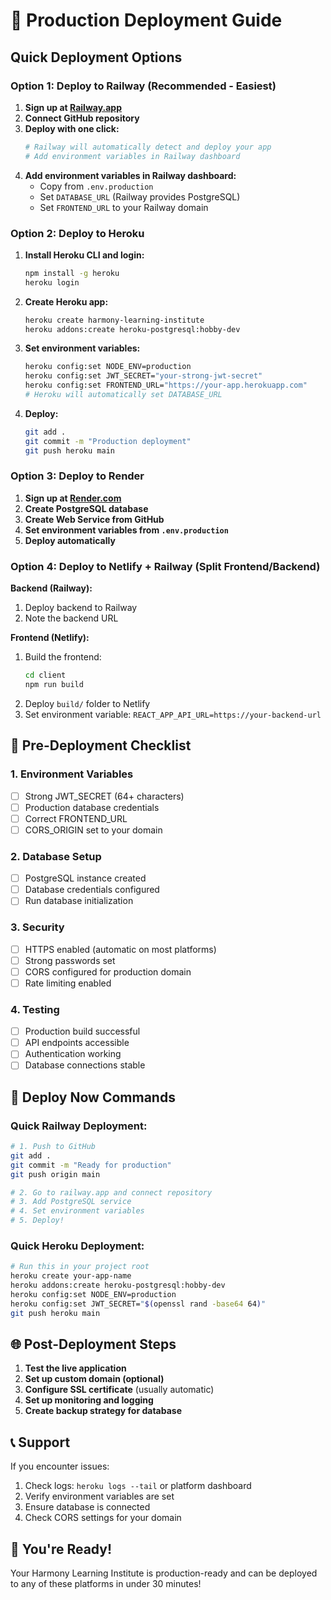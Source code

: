 # 🚀 Production Deployment Guide

## Quick Deployment Options

### Option 1: Deploy to Railway (Recommended - Easiest)

1. **Sign up at [Railway.app](https://railway.app)**
2. **Connect GitHub repository**
3. **Deploy with one click:**
   ```bash
   # Railway will automatically detect and deploy your app
   # Add environment variables in Railway dashboard
   ```
4. **Add environment variables in Railway dashboard:**
   - Copy from `.env.production`
   - Set `DATABASE_URL` (Railway provides PostgreSQL)
   - Set `FRONTEND_URL` to your Railway domain

### Option 2: Deploy to Heroku

1. **Install Heroku CLI and login:**
   ```bash
   npm install -g heroku
   heroku login
   ```

2. **Create Heroku app:**
   ```bash
   heroku create harmony-learning-institute
   heroku addons:create heroku-postgresql:hobby-dev
   ```

3. **Set environment variables:**
   ```bash
   heroku config:set NODE_ENV=production
   heroku config:set JWT_SECRET="your-strong-jwt-secret"
   heroku config:set FRONTEND_URL="https://your-app.herokuapp.com"
   # Heroku will automatically set DATABASE_URL
   ```

4. **Deploy:**
   ```bash
   git add .
   git commit -m "Production deployment"
   git push heroku main
   ```

### Option 3: Deploy to Render

1. **Sign up at [Render.com](https://render.com)**
2. **Create PostgreSQL database**
3. **Create Web Service from GitHub**
4. **Set environment variables from `.env.production`**
5. **Deploy automatically**

### Option 4: Deploy to Netlify + Railway (Split Frontend/Backend)

**Backend (Railway):**
1. Deploy backend to Railway
2. Note the backend URL

**Frontend (Netlify):**
1. Build the frontend:
   ```bash
   cd client
   npm run build
   ```
2. Deploy `build/` folder to Netlify
3. Set environment variable: `REACT_APP_API_URL=https://your-backend-url`

## 🔧 Pre-Deployment Checklist

### 1. Environment Variables
- [ ] Strong JWT_SECRET (64+ characters)
- [ ] Production database credentials
- [ ] Correct FRONTEND_URL
- [ ] CORS_ORIGIN set to your domain

### 2. Database Setup
- [ ] PostgreSQL instance created
- [ ] Database credentials configured
- [ ] Run database initialization

### 3. Security
- [ ] HTTPS enabled (automatic on most platforms)
- [ ] Strong passwords set
- [ ] CORS configured for production domain
- [ ] Rate limiting enabled

### 4. Testing
- [ ] Production build successful
- [ ] API endpoints accessible
- [ ] Authentication working
- [ ] Database connections stable

## 🚀 Deploy Now Commands

### Quick Railway Deployment:
```bash
# 1. Push to GitHub
git add .
git commit -m "Ready for production"
git push origin main

# 2. Go to railway.app and connect repository
# 3. Add PostgreSQL service
# 4. Set environment variables
# 5. Deploy!
```

### Quick Heroku Deployment:
```bash
# Run this in your project root
heroku create your-app-name
heroku addons:create heroku-postgresql:hobby-dev
heroku config:set NODE_ENV=production
heroku config:set JWT_SECRET="$(openssl rand -base64 64)"
git push heroku main
```

## 🌐 Post-Deployment Steps

1. **Test the live application**
2. **Set up custom domain (optional)**
3. **Configure SSL certificate** (usually automatic)
4. **Set up monitoring and logging**
5. **Create backup strategy for database**

## 📞 Support

If you encounter issues:
1. Check logs: `heroku logs --tail` or platform dashboard
2. Verify environment variables are set
3. Ensure database is connected
4. Check CORS settings for your domain

## 🎉 You're Ready!

Your Harmony Learning Institute is production-ready and can be deployed to any of these platforms in under 30 minutes!
